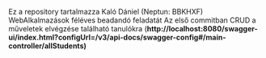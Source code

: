 Ez a repository tartalmazza Kaló Dániel (Neptun: BBKHXF) WebAlkalmazások féléves beadandó feladatát
Az első commitban CRUD a műveletek elvégzése található tanulókra
(**http://localhost:8080/swagger-ui/index.html?configUrl=/v3/api-docs/swagger-config#/main-controller/allStudents)**

